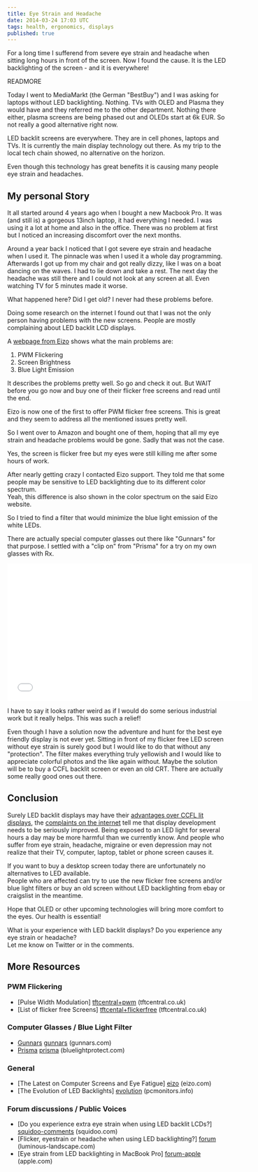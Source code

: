 ```yaml
---
title: Eye Strain and Headache
date: 2014-03-24 17:03 UTC
tags: health, ergonomics, displays
published: true
---
```


For a long time I sufferend from severe eye strain and headache when sitting long hours in front of the screen. Now I found the cause. It is the LED backlighting of the screen - and it is everywhere!

READMORE

Today I went to MediaMarkt (the German "BestBuy") and I was asking for laptops without LED backlighting. Nothing. TVs with OLED and Plasma they would have and they referred me to the other department. Nothing there either, plasma screens are being phased out and OLEDs start at 6k EUR. So not really a good alternative right now.

LED backlit screens are everywhere. They are in cell phones, laptops and TVs. It is currently the main display technology out there. As my trip to the local tech chain showed, no alternative on the horizon.

Even though this technology has great benefits it is causing many people eye strain and headaches.

## My personal Story

It all started around 4 years ago when I bought a new Macbook Pro. It was (and still is) a gorgeous 13inch laptop, it had everything I needed. I was using it a lot at home and also in the office. There was no problem at first but I noticed an increasing discomfort over the next months.

Around a year back I noticed that I got severe eye strain and headache when I used it. The pinnacle was when I used it a whole day programming. Afterwards I got up from my chair and got really dizzy, like I was on a boat dancing on the waves. I had to lie down and take a rest. The next day the headache was still there and I could not look at any screen at all. Even watching TV for 5 minutes made it worse.

What happened here? Did I get old? I never had these problems before.

Doing some research on the internet I found out that I was not the only person having problems with the new screens. People are mostly complaining about LED backlit LCD displays.

A [webpage from Eizo][eizo] shows what the main problems are:

  1. PWM Flickering
  1. Screen Brightness
  1. Blue Light Emission

It describes the problems pretty well. So go and check it out. But WAIT before you go now and buy one of their flicker free screens and read until the end.

Eizo is now one of the first to offer PWM flicker free screens. This is great and they seem to address all the mentioned issues pretty well.

So I went over to Amazon and bought one of them, hoping that all my eye strain and headache problems would be gone.
Sadly that was not the case.

Yes, the screen is flicker free but my eyes were still killing me after some hours of work.

After nearly getting crazy I contacted Eizo support. They told me that some people may be sensitive to LED backlighting due to its different color spectrum.  
Yeah, this difference is also shown in the color spectrum on the said Eizo website.

So I tried to find a filter that would minimize the blue light emission of the white LEDs.

There are actually special computer glasses out there like "Gunnars" for that purpose. I settled with a "clip on" from "Prisma" for a try on my own glasses with Rx.

<iframe width="560" height="315" src="//www.youtube.com/embed/Qd5N80hWZA0" frameborder="0" allowfullscreen></iframe>

I have to say it looks rather weird as if I would do some serious industrial work but it really helps. This was such a relief!

Even though I have a solution now the adventure and hunt for the best eye friendly display is not ever yet. Sitting in front of my flicker free LED screen without eye strain is surely good but I would like to do that without any "protection". The filter makes everything truly yellowish and I would like to appreciate colorful photos and the like again without.
Maybe the solution will be to buy a CCFL backlit screen or even an old CRT. There are actually some really good ones out there.

## Conclusion

Surely LED backlit displays may have their [advantages over CCFL lit displays][wikipedia+comparison], the [complaints on the internet][squidoo-comments] tell me that display development needs to be seriously improved. Being exposed to an LED light for several hours a day may be more harmful than we currently know. And people who suffer from eye strain, headache, migraine or even depression may not realize that their TV, computer, laptop, tablet or phone screen causes it.

If you want to buy a desktop screen today there are unfortunately no alternatives to LED available.  
People who are affected can try to use the new flicker free screens and/or blue light filters or buy an old screen without LED backlighting from ebay or craigslist in the meantime.

Hope that OLED or other upcoming technologies will bring more comfort to the eyes. Our health is essential!

What is your experience with LED backlit displays? Do you experience any eye strain or headache?  
Let me know on Twitter or in the comments.

## More Resources

### PWM Flickering

  - [Pulse Width Modulation] [tftcentral+pwm] (tftcentral.co.uk)
  - [List of flicker free Screens] [tftcental+flickerfree] (tftcentral.co.uk)

  [tftcentral+pwm]: http://www.tftcentral.co.uk/articles/pulse_width_modulation.htm "tftcentral.com: Pulse Width Modulation"
  [tftcental+flickerfree]: http://www.tftcentral.co.uk/articles/flicker_free_database.htm "tftcentral.com: List of flicker free screens"

### Computer Glasses / Blue Light Filter

  - [Gunnars] [gunnars] (gunnars.com)
  - [Prisma] [prisma] (bluelightprotect.com)

  [gunnars]: http://www.gunnars.com/ "Gunnar Glasses"
  [prisma]: http://www.bluelightprotect.com/ "Prisma Glasses"
  [lowbluelights]: https://www.lowbluelights.com

### General

  - [The Latest on Computer Screens and Eye Fatigue] [eizo] (eizo.com)
  - [The Evolution of LED Backlights] [evolution] (pcmonitors.info)

  [eizo]: http://www.eizo.com/global/library/basics/eyestrain/
  [spectrum]: http://www.cbc.ca/natureofthings/features/light-spectrum "Article on different light spectrum"
  [evolution]: http://pcmonitors.info/articles/the-evolution-of-led-backlights "The Evolution of LED Backlights"
  [wikipedia+comparison]: http://en.wikipedia.org/wiki/LED-backlit_LCD_display#Comparison_with_CCFL_backlit_displays "Comparison with CCFL backlit displays (wikipedia.org)"

### Forum discussions / Public Voices

  - [Do you experience extra eye strain when using LED backlit LCDs?] [squidoo-comments] (squidoo.com)
  - [Flicker, eyestrain or headache when using LED backlighting?] [forum] (luminous-landscape.com)
  - [Eye strain from LED backlighting in MacBook Pro] [forum-apple] (apple.com)

  [squidoo]: http://www.squidoo.com/led-backlight-flicker
  [squidoo-comments]: http://www.squidoo.com/led-backlight-flicker/160011064

  [forum]: http://www.luminous-landscape.com/forum/index.php?topic=82256.0 "Flicker, eyestrain or headache when using a monitor with LED backlighting?"
  [forum-apple]: https://discussions.apple.com/thread/1677617 "Eye strain from LED backlighting in MacBook Pro"
